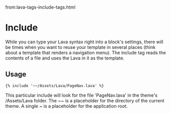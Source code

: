 # 
from:lava-tags-include-tags.html

Include
=======

While you can type your Lava syntax right into a block's settings, there will be times when you want to reuse your template in several places (think about a template that renders a navigation menu). The include tag reads the contents of a file and uses the Lava in it as the template.

Usage
-----

```
{% include '~~/Assets/Lava/PageNav.lava' %}
```

This particular include will look for the file 'PageNav.lava' in the theme's /Assets/Lava folder. The ~~ is a placeholder for the directory of the current theme. A single ~ is a placeholder for the application root.